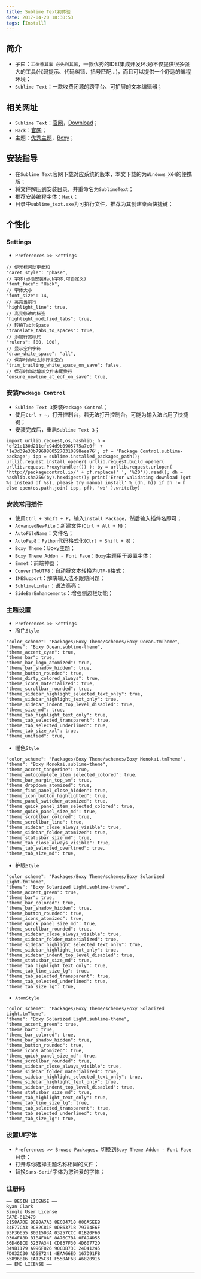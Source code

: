 ```yaml
---
title: Sublime Text初体验
date: 2017-04-20 18:30:53
tags: [Install]
---
```


## 简介
+ 子曰：`工欲善其事 必先利其器`，一款优秀的IDE(集成开发环境)不仅提供很多强大的工具(代码提示、代码纠错、括号匹配...)，而且可以提供一个舒适的编程环境；
+ `Sublime Text`：一款收费闭源的跨平台、可扩展的文本编辑器；

## 相关网址
+ `Sublime Text`：[官网](https://www.sublimetext.com/)，[Download](https://www.sublimetext.com/3)；
+ `Hack`：[官网](http://sourcefoundry.org/hack/)；
+ 主题：[优秀主题](https://packagecontrol.io/browse/labels/theme)，[Boxy](https://packagecontrol.io/packages/Boxy%20Theme)；

<!-- more -->

## 安装指导
+ 在`Sublime Text`官网下载对应系统的版本，本文下载的为`Windows_X64`的便携版；
+ 将文件解压到安装目录，并重命名为`SublimeText`；
+ 推荐安装编程字体：`Hack`；
+ 目录中`sublime_text.exe`为可执行文件，推荐为其创建桌面快捷键；

## 个性化
### Settings

+ `Preferences >> Settings`

```text
// 使光标闪动更柔和
"caret_style": "phase",
// 字体(必须安装Hack字体,可自定义)
"font_face": "Hack",
// 字体大小
"font_size": 14,
// 高亮当前行
"highlight_line": true,
// 高亮修改的标签
"highlight_modified_tabs": true,
// 转换Tab为Space
"translate_tabs_to_spaces": true,
// 添加行宽标尺
"rulers": [80, 100],
// 显示空白字符
"draw_white_space": "all",
// 保存时自动去除行末空白
"trim_trailing_white_space_on_save": false,
// 保存时自动增加文件末尾换行
"ensure_newline_at_eof_on_save": true,
```

### 安装`Package Control`

+ `Sublime Text 3`安装`Package Control`；
+ 使用`Ctrl + ~`，打开控制台，若无法打开控制台，可能为输入法占用了快捷键；
+ 安装完成后，重启`Sublime Text 3`；

```text
import urllib.request,os,hashlib; h = 'df21e130d211cfc94d9b0905775a7c0f' + '1e3d39e33b79698005270310898eea76'; pf = 'Package Control.sublime-package'; ipp = sublime.installed_packages_path(); urllib.request.install_opener( urllib.request.build_opener( urllib.request.ProxyHandler()) ); by = urllib.request.urlopen( 'http://packagecontrol.io/' + pf.replace(' ', '%20')).read(); dh = hashlib.sha256(by).hexdigest(); print('Error validating download (got %s instead of %s), please try manual install' % (dh, h)) if dh != h else open(os.path.join( ipp, pf), 'wb' ).write(by)
```

### 安装常用插件

+ 使用`Ctrl + Shift + P`，输入`install Package`，然后输入插件名即可；
+ `AdvancedNewFile`：新建文件(`Ctrl + Alt + N`)；
+ `AutoFileName`：文件名；
+ `AutoPep8`：`Python`代码格式化(`Ctrl + Shift + 8`)；
+ `Boxy Theme`：Boxy主题；
+ `Boxy Theme Addon - Font Face`：`Boxy`主题用于设置字体；
+ `Emmet`：前端神器；
+ `ConvertToUTF8`：自动将文本转换为`UTF-8`格式；
+ `IMESupport`：解决输入法不跟随问题；
+ `SublimeLinter`：语法高亮；
+ `SideBarEnhancements`：增强侧边栏功能；

### 主题设置
+ `Preferences >> Settings`
+ 冷色`Style`

```text
"color_scheme": "Packages/Boxy Theme/schemes/Boxy Ocean.tmTheme",
"theme": "Boxy Ocean.sublime-theme",
"theme_accent_cyan": true,
"theme_bar": true,
"theme_bar_logo_atomized": true,
"theme_bar_shadow_hidden": true,
"theme_button_rounded": true,
"theme_dirty_colored_always": true,
"theme_icons_materialized": true,
"theme_scrollbar_rounded": true,
"theme_sidebar_highlight_selected_text_only": true,
"theme_sidebar_highlight_text_only": true,
"theme_sidebar_indent_top_level_disabled": true,
"theme_size_md": true,
"theme_tab_highlight_text_only": true,
"theme_tab_selected_transparent": true,
"theme_tab_selected_underlined": true,
"theme_tab_size_xxl": true,
"theme_unified": true,
```

+ 暖色`Style`

```text
"color_scheme": "Packages/Boxy Theme/schemes/Boxy Monokai.tmTheme",
"theme": "Boxy Monokai.sublime-theme",
"theme_accent_tangerine": true,
"theme_autocomplete_item_selected_colored": true,
"theme_bar_margin_top_sm": true,
"theme_dropdown_atomized": true,
"theme_find_panel_close_hidden": true,
"theme_icon_button_highlighted": true,
"theme_panel_switcher_atomized": true,
"theme_quick_panel_item_selected_colored": true,
"theme_quick_panel_size_md": true,
"theme_scrollbar_colored": true,
"theme_scrollbar_line": true,
"theme_sidebar_close_always_visible": true,
"theme_sidebar_folder_atomized": true,
"theme_statusbar_size_md": true,
"theme_tab_close_always_visible": true,
"theme_tab_selected_overlined": true,
"theme_tab_size_md": true,
```

+ 护眼`Style`

```text
"color_scheme": "Packages/Boxy Theme/schemes/Boxy Solarized Light.tmTheme",
"theme": "Boxy Solarized Light.sublime-theme",
"theme_accent_green": true,
"theme_bar": true,
"theme_bar_colored": true,
"theme_bar_shadow_hidden": true,
"theme_button_rounded": true,
"theme_icons_atomized": true,
"theme_quick_panel_size_md": true,
"theme_scrollbar_rounded": true,
"theme_sidebar_close_always_visible": true,
"theme_sidebar_folder_materialized": true,
"theme_sidebar_highlight_selected_text_only": true,
"theme_sidebar_highlight_text_only": true,
"theme_sidebar_indent_top_level_disabled": true,
"theme_statusbar_size_md": true,
"theme_tab_highlight_text_only": true,
"theme_tab_line_size_lg": true,
"theme_tab_selected_transparent": true,
"theme_tab_selected_underlined": true,
"theme_tab_size_lg": true,
```

+ `AtomStyle`

```text
"color_scheme": "Packages/Boxy Theme/schemes/Boxy Solarized Light.tmTheme",
"theme": "Boxy Solarized Light.sublime-theme",
"theme_accent_green": true,
"theme_bar": true,
"theme_bar_colored": true,
"theme_bar_shadow_hidden": true,
"theme_button_rounded": true,
"theme_icons_atomized": true,
"theme_quick_panel_size_md": true,
"theme_scrollbar_rounded": true,
"theme_sidebar_close_always_visible": true,
"theme_sidebar_folder_materialized": true,
"theme_sidebar_highlight_selected_text_only": true,
"theme_sidebar_highlight_text_only": true,
"theme_sidebar_indent_top_level_disabled": true,
"theme_statusbar_size_md": true,
"theme_tab_highlight_text_only": true,
"theme_tab_line_size_lg": true,
"theme_tab_selected_transparent": true,
"theme_tab_selected_underlined": true,
"theme_tab_size_lg": true,
```

### 设置UI字体
+ `Preferences >> Browse Packages`，切换到`Boxy Theme Addon - Font Face`目录；
+ 打开与你选择主题名称相同的文件；
+ 替换`Sans-Serif`字体为您钟爱的字体；

### 注册码

```text
—– BEGIN LICENSE —–
Ryan Clark
Single User License
EA7E-812479
2158A7DE B690A7A3 8EC04710 006A5EEB
34E77CA3 9C82C81F 0DB6371B 79704E6F
93F36655 B031503A 03257CCC 01B20F60
D304FA8D B1B4F0AF 8A76C7BA 0FA94D55
56D46BCE 5237A341 CD837F30 4D60772D
349B1179 A996F826 90CDB73C 24D41245
FD032C30 AD5E7241 4EAA66ED 167D91FB
55896B16 EA125C81 F550AF6B A6820916
—— END LICENSE ——
```

***